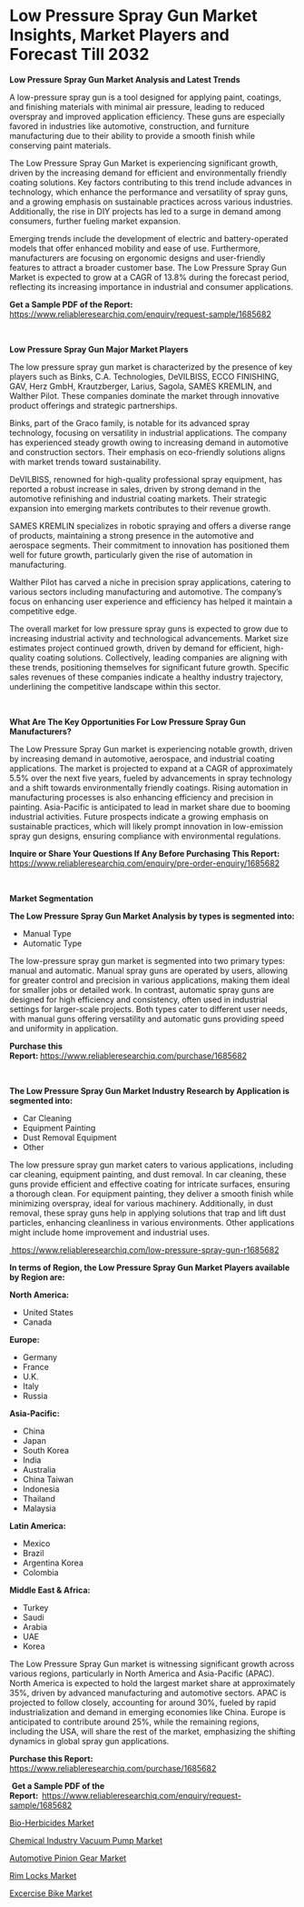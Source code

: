 <p><h1>Low Pressure Spray Gun Market Insights, Market Players and Forecast Till 2032</h1></p><p><strong>Low Pressure Spray Gun Market Analysis and Latest Trends</strong></p>
<p><p>A low-pressure spray gun is a tool designed for applying paint, coatings, and finishing materials with minimal air pressure, leading to reduced overspray and improved application efficiency. These guns are especially favored in industries like automotive, construction, and furniture manufacturing due to their ability to provide a smooth finish while conserving paint materials.</p><p>The Low Pressure Spray Gun Market is experiencing significant growth, driven by the increasing demand for efficient and environmentally friendly coating solutions. Key factors contributing to this trend include advances in technology, which enhance the performance and versatility of spray guns, and a growing emphasis on sustainable practices across various industries. Additionally, the rise in DIY projects has led to a surge in demand among consumers, further fueling market expansion.</p><p>Emerging trends include the development of electric and battery-operated models that offer enhanced mobility and ease of use. Furthermore, manufacturers are focusing on ergonomic designs and user-friendly features to attract a broader customer base. The Low Pressure Spray Gun Market is expected to grow at a CAGR of 13.8% during the forecast period, reflecting its increasing importance in industrial and consumer applications.</p></p>
<p><strong>Get a Sample PDF of the Report:&nbsp;</strong> <a href="https://www.reliableresearchiq.com/enquiry/request-sample/1685682?utm_campaign=120&utm_medium=2&utm_source=Github&utm_content=ia&utm_term=24032025&utm_id=low-pressure-spray-gun">https://www.reliableresearchiq.com/enquiry/request-sample/1685682</a></p>
<p>&nbsp;</p>
<p><strong>Low Pressure Spray Gun Major Market Players</strong></p>
<p><p>The low pressure spray gun market is characterized by the presence of key players such as Binks, C.A. Technologies, DeVILBISS, ECCO FINISHING, GAV, Herz GmbH, Krautzberger, Larius, Sagola, SAMES KREMLIN, and Walther Pilot. These companies dominate the market through innovative product offerings and strategic partnerships.</p><p>Binks, part of the Graco family, is notable for its advanced spray technology, focusing on versatility in industrial applications. The company has experienced steady growth owing to increasing demand in automotive and construction sectors. Their emphasis on eco-friendly solutions aligns with market trends toward sustainability.</p><p>DeVILBISS, renowned for high-quality professional spray equipment, has reported a robust increase in sales, driven by strong demand in the automotive refinishing and industrial coating markets. Their strategic expansion into emerging markets contributes to their revenue growth.</p><p>SAMES KREMLIN specializes in robotic spraying and offers a diverse range of products, maintaining a strong presence in the automotive and aerospace segments. Their commitment to innovation has positioned them well for future growth, particularly given the rise of automation in manufacturing.</p><p>Walther Pilot has carved a niche in precision spray applications, catering to various sectors including manufacturing and automotive. The company’s focus on enhancing user experience and efficiency has helped it maintain a competitive edge.</p><p>The overall market for low pressure spray guns is expected to grow due to increasing industrial activity and technological advancements. Market size estimates project continued growth, driven by demand for efficient, high-quality coating solutions. Collectively, leading companies are aligning with these trends, positioning themselves for significant future growth. Specific sales revenues of these companies indicate a healthy industry trajectory, underlining the competitive landscape within this sector.</p></p>
<p>&nbsp;</p>
<p><strong>What Are The Key Opportunities For Low Pressure Spray Gun Manufacturers?</strong></p>
<p><p>The Low Pressure Spray Gun market is experiencing notable growth, driven by increasing demand in automotive, aerospace, and industrial coating applications. The market is projected to expand at a CAGR of approximately 5.5% over the next five years, fueled by advancements in spray technology and a shift towards environmentally friendly coatings. Rising automation in manufacturing processes is also enhancing efficiency and precision in painting. Asia-Pacific is anticipated to lead in market share due to booming industrial activities. Future prospects indicate a growing emphasis on sustainable practices, which will likely prompt innovation in low-emission spray gun designs, ensuring compliance with environmental regulations.</p></p>
<p><strong>Inquire or Share Your Questions If Any Before Purchasing This Report:</strong> <a href="https://www.reliableresearchiq.com/enquiry/pre-order-enquiry/1685682?utm_campaign=120&utm_medium=2&utm_source=Github&utm_content=ia&utm_term=24032025&utm_id=low-pressure-spray-gun">https://www.reliableresearchiq.com/enquiry/pre-order-enquiry/1685682</a></p>
<p>&nbsp;</p>
<p><strong>Market Segmentation</strong></p>
<p><strong>The Low Pressure Spray Gun Market Analysis by types is segmented into:</strong></p>
<p><ul><li>Manual Type</li><li>Automatic Type</li></ul></p>
<p><p>The low-pressure spray gun market is segmented into two primary types: manual and automatic. Manual spray guns are operated by users, allowing for greater control and precision in various applications, making them ideal for smaller jobs or detailed work. In contrast, automatic spray guns are designed for high efficiency and consistency, often used in industrial settings for larger-scale projects. Both types cater to different user needs, with manual guns offering versatility and automatic guns providing speed and uniformity in application.</p></p>
<p><strong>Purchase this Report:&nbsp;</strong><a href="https://www.reliableresearchiq.com/purchase/1685682?utm_campaign=120&utm_medium=2&utm_source=Github&utm_content=ia&utm_term=24032025&utm_id=low-pressure-spray-gun">https://www.reliableresearchiq.com/purchase/1685682</a></p>
<p>&nbsp;</p>
<p><strong>The Low Pressure Spray Gun Market Industry Research by Application is segmented into:</strong></p>
<p><ul><li>Car Cleaning</li><li>Equipment Painting</li><li>Dust Removal Equipment</li><li>Other</li></ul></p>
<p><p>The low pressure spray gun market caters to various applications, including car cleaning, equipment painting, and dust removal. In car cleaning, these guns provide efficient and effective coating for intricate surfaces, ensuring a thorough clean. For equipment painting, they deliver a smooth finish while minimizing overspray, ideal for various machinery. Additionally, in dust removal, these spray guns help in applying solutions that trap and lift dust particles, enhancing cleanliness in various environments. Other applications might include home improvement and industrial uses.</p></p>
<p><a href="https://www.reliableresearchiq.com/low-pressure-spray-gun-r1685682?utm_campaign=120&utm_medium=2&utm_source=Github&utm_content=ia&utm_term=24032025&utm_id=low-pressure-spray-gun">&nbsp;https://www.reliableresearchiq.com/low-pressure-spray-gun-r1685682</a></p>
<p><strong>In terms of Region, the Low Pressure Spray Gun Market Players available by Region are:</strong></p>
<p>
    <p> <strong> North America: </strong>
        <ul>
            <li>United States</li>
            <li>Canada</li>
        </ul>
        </p> 
    <p> <strong> Europe: </strong>
        <ul>
            <li>Germany</li>
            <li>France</li>
            <li>U.K.</li>
            <li>Italy</li>
            <li>Russia</li>
        </ul>
        </p> 
    <p> <strong> Asia-Pacific: </strong>
        <ul>
            <li>China</li>
            <li>Japan</li>
            <li>South Korea</li>
            <li>India</li>
            <li>Australia</li>
            <li>China Taiwan</li>
            <li>Indonesia</li>
            <li>Thailand</li>
            <li>Malaysia</li>
        </ul>
        </p> 
    <p> <strong> Latin America: </strong>
        <ul>
            <li>Mexico</li>
            <li>Brazil</li>
            <li>Argentina Korea</li>
            <li>Colombia</li>
        </ul>
        </p> 
    <p> <strong> Middle East & Africa: </strong>
        <ul>
            <li>Turkey</li>
            <li>Saudi</li>
            <li>Arabia</li>
            <li>UAE</li>
            <li>Korea</li>
        </ul>
    </p>
    </p>
<p><p>The Low Pressure Spray Gun market is witnessing significant growth across various regions, particularly in North America and Asia-Pacific (APAC). North America is expected to hold the largest market share at approximately 35%, driven by advanced manufacturing and automotive sectors. APAC is projected to follow closely, accounting for around 30%, fueled by rapid industrialization and demand in emerging economies like China. Europe is anticipated to contribute around 25%, while the remaining regions, including the USA, will share the rest of the market, emphasizing the shifting dynamics in global spray gun applications.</p></p>
<p><strong>Purchase this Report: </strong><a href="https://www.reliableresearchiq.com/purchase/1685682?utm_campaign=120&utm_medium=2&utm_source=Github&utm_content=ia&utm_term=24032025&utm_id=low-pressure-spray-gun">https://www.reliableresearchiq.com/purchase/1685682</a></p>
<p>&nbsp;<strong>Get a Sample PDF of the Report:&nbsp;&nbsp;</strong><a href="https://www.reliableresearchiq.com/enquiry/request-sample/1685682?utm_campaign=120&utm_medium=2&utm_source=Github&utm_content=ia&utm_term=24032025&utm_id=low-pressure-spray-gun">https://www.reliableresearchiq.com/enquiry/request-sample/1685682</a></p>
<p><strong></strong></p>
<p><p><a href="https://github.com/belhejmawoue/Market-Research-Report-List-1/blob/main/bio-herbicides-market.md?utm_campaign=120&utm_medium=2&utm_source=Github&utm_content=ia&utm_term=24032025&utm_id=low-pressure-spray-gun">Bio-Herbicides Market</a></p><p><a href="https://github.com/shamyzinniwl/Market-Research-Report-List-1/blob/main/chemical-industry-vacuum-pump-market.md?utm_campaign=120&utm_medium=2&utm_source=Github&utm_content=ia&utm_term=24032025&utm_id=low-pressure-spray-gun">Chemical Industry Vacuum Pump Market</a></p><p><a href="https://github.com/vsiljgestel/Market-Research-Report-List-1/blob/main/automotive-pinion-gear-market.md?utm_campaign=120&utm_medium=2&utm_source=Github&utm_content=ia&utm_term=24032025&utm_id=low-pressure-spray-gun">Automotive Pinion Gear Market</a></p><p><a href="https://github.com/boudykodumi/Market-Research-Report-List-1/blob/main/rim-locks-market.md?utm_campaign=120&utm_medium=2&utm_source=Github&utm_content=ia&utm_term=24032025&utm_id=low-pressure-spray-gun">Rim Locks Market</a></p><p><a href="https://github.com/kalsirollija/Market-Research-Report-List-1/blob/main/excercise-bike-market.md?utm_campaign=120&utm_medium=2&utm_source=Github&utm_content=ia&utm_term=24032025&utm_id=low-pressure-spray-gun">Excercise Bike Market</a></p></p>